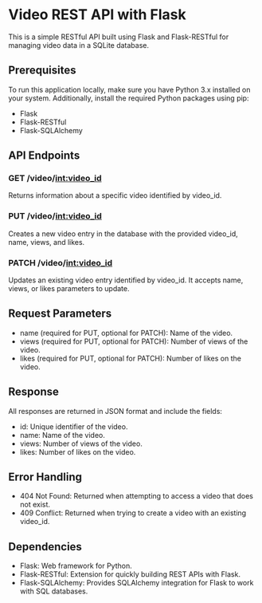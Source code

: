 # Video REST API with Flask
This is a simple RESTful API built using Flask and Flask-RESTful for managing video data in a SQLite database.

## Prerequisites
To run this application locally, make sure you have Python 3.x installed on your system. Additionally, install the required Python packages using pip:
- Flask 
- Flask-RESTful 
- Flask-SQLAlchemy 

## API Endpoints

### GET /video/<int:video_id>
Returns information about a specific video identified by video_id.

### PUT /video/<int:video_id>
Creates a new video entry in the database with the provided video_id, name, views, and likes.

### PATCH /video/<int:video_id>
Updates an existing video entry identified by video_id. It accepts name, views, or likes parameters to update.

## Request Parameters
- name (required for PUT, optional for PATCH): Name of the video.
- views (required for PUT, optional for PATCH): Number of views of the video.
- likes (required for PUT, optional for PATCH): Number of likes on the video.

## Response
All responses are returned in JSON format and include the fields:

- id: Unique identifier of the video.
- name: Name of the video.
- views: Number of views of the video.
- likes: Number of likes on the video.

## Error Handling 
- 404 Not Found: Returned when attempting to access a video that does not exist.
- 409 Conflict: Returned when trying to create a video with an existing video_id.

## Dependencies
- Flask: Web framework for Python.
- Flask-RESTful: Extension for quickly building REST APIs with Flask.
- Flask-SQLAlchemy: Provides SQLAlchemy integration for Flask to work with SQL databases.
